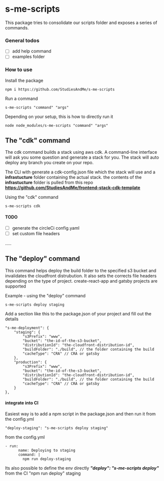 # s-me-scripts

This package tries to consolidate our scripts folder and exposes a series of commands.

### General todos
- [ ] add help command
- [ ] examples folder

### How to use
Install the package
```
npm i https://github.com/StudiesAndMe/s-me-scripts
```

Run a command

```
s-me-scripts "command" "args"
```

Depending on your setup, this is how to directly run it

```
node node_modules/s-me-scripts "command" "args"
```



## The "cdk" command

The cdk command builds a stack using aws cdk.
A command-line interface will ask you some question and generate a stack for you.
The stack will auto deploy any branch you create on your repo.

The CLI with generate a cdk-config.json file which the stack will use and a **infrastucture**
folder containing the actual stack. the contents of the **infrastucture** folder is pulled from this repo **https://github.com/StudiesAndMe/frontend-stack-cdk-template**

Using the "cdk" command
```
s-me-scripts cdk 
```

#### TODO

- [ ] generate the circleCi config.yaml
- [ ] set custom file headers

.....


## The "deploy" command
This command helps deploy the build folder to the specified s3 bucket and invalidates the cloudfront distrubution.
It also sets the corrects file headers depending on the type of project. create-react-app and gatsby projects are supported  

Example - using the "deploy" command
```
s-me-scripts deploy staging
```

Add a section like this to the package.json of your project and fill out the details

```` 
"s-me-deployment": {
    "staging": {
        "s3Prefix": "www",
        "bucket": "the-id-of-the-s3-bucket",
        "distributionId": "the-cloudfront-distribution-id",
        "buildFolder": "./build", // the folder containing the build
        "cacheType": "CRA" // CRA or gatsby
    },
    "production": {
        "s3Prefix": "www",
        "bucket": "the-id-of-the-s3-bucket",
        "distributionId": "the-cloudfront-distribution-id",
        "buildFolder": "./build", // the folder containing the build
        "cacheType": "CRA" // CRA or gatsby
    }
},
````

#### integrate into CI

Easiest way is to add a npm script in the package.json and then run it from the config.yml

````
"deploy-staging": "s-me-scripts deploy staging"
````

from the config.yml
````
- run:
      name: Deploying to staging
      command: |
        npm run deploy-staging
````


Its also possible to define the env directly ***"deploy": "s-me-scripts deploy"*** from the CI "npm run deploy" staging     
